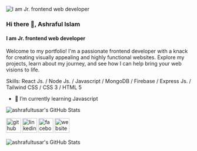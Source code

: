 
![I am Jr. frontend web developer](https://i.ibb.co/5KQC8Vj/github-header-image.png)

### Hi there 👋, Ashraful Islam
#### I am Jr. frontend web developer

Welcome to my portfolio! I'm a passionate frontend developer with a knack for creating visually appealing and highly functional websites. Explore my projects, learn about my journey, and see how I can help bring your web visions to life.

Skills: React Js.  / Node Js. / Javascript / MongoDB / Firebase / Express Js. / Tailwind CSS / CSS 3 / HTML 5 

- 🌱 I’m currently learning Javascript 

<img src="https://github-readme-streak-stats.herokuapp.com/?user=ashrafultusar&theme=dark&hide_border=true" alt="ashrafultusar's GitHub Stats" />

[<img src='https://cdn.jsdelivr.net/npm/simple-icons@3.0.1/icons/github.svg' alt='github' height='40'>](https://github.com/ashrafultusar)  [<img src='https://cdn.jsdelivr.net/npm/simple-icons@3.0.1/icons/linkedin.svg' alt='linkedin' height='40'>](https://www.linkedin.com/in/ashrafultusar04/)  [<img src='https://cdn.jsdelivr.net/npm/simple-icons@3.0.1/icons/facebook.svg' alt='facebook' height='40'>](https://www.facebook.com/ashrafulislamtusar.tusar)  [<img src='https://cdn.jsdelivr.net/npm/simple-icons@3.0.1/icons/icloud.svg' alt='website' height='40'>](https://my-portfolio-2153f.web.app/)  

<img src="https://github-readme-stats.vercel.app/api/top-langs/?username=ashrafultusar&theme=dark&show_icons=true&hide_border=true&layout=compact" alt="ashrafultusar's GitHub Stats" />




